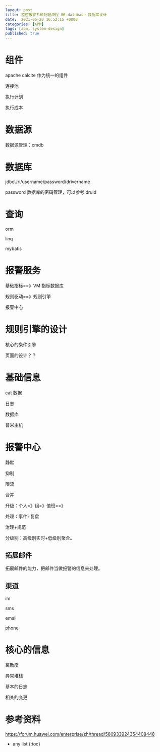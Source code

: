 ```yaml
---
layout: post
title: 监控报警系统处理流程-06-database 数据库设计
date:  2021-06-20 16:52:15 +0800
categories: [APM]
tags: [apm, system-design]
published: true
---
```


# 组件

apache calcite 作为统一的组件

连接池

执行计划

执行成本

# 数据源

数据源管理：cmdb



# 数据库

jdbcUrl/username/password/drivername

password 数据库的密码管理，可以参考 druid

# 查询

orm

linq

mybatis


# 报警服务

基础指标==》VM 指标数据库

规则驱动==》规则引擎

报警中心

# 规则引擎的设计

核心的条件引擎

页面的设计？？

# 基础信息

cat 数据

日志

数据库

普米主机

# 报警中心

静默

抑制

限流

合并

升级：个人=》组=》值班==》

处理：事件+复盘

治理+规范

分级别：高级别实时+低级别聚合。

## 拓展邮件

拓展邮件的能力，把邮件当做报警的信息来处理。

## 渠道

im

sms

email

phone

# 核心的信息

离散度

异常堆栈

基本的日志

相关的变更

# 参考资料

https://forum.huawei.com/enterprise/zh/thread/580933924354408448



* any list
{:toc}
